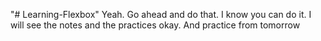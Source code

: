 "# Learning-Flexbox" 
Yeah. Go ahead and do that. I know you can do it. 
I will see the notes and the practices okay. And practice from tomorrow
